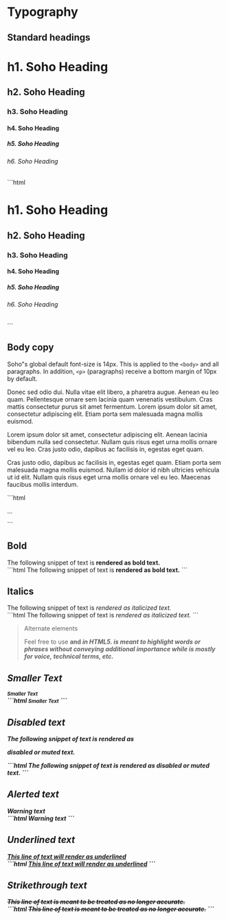 # Typography

## Standard headings

<div class="example">
  <h1>h1. Soho Heading</h1>
  <h2>h2. Soho Heading</h2>
  <h3>h3. Soho Heading</h3>
  <h4>h4. Soho Heading</h4>
  <h5>h5. Soho Heading</h5>
  <h6>h6. Soho Heading</h6>
</div>
```html
<h1>h1. Soho Heading</h1>
<h2>h2. Soho Heading</h2>
<h3>h3. Soho Heading</h3>
<h4>h4. Soho Heading</h4>
<h5>h5. Soho Heading</h5>
<h6>h6. Soho Heading</h6>
```

## Body copy

Soho"s global default font-size is 14px. This is applied to the `<body>` and all paragraphs. In addition, `<p>` (paragraphs) receive a bottom margin of 10px by default.

<div class="example">
  <p>
    Donec sed odio dui. Nulla vitae elit libero, a pharetra augue. Aenean eu leo quam. Pellentesque ornare sem lacinia quam venenatis vestibulum. Cras mattis consectetur purus sit amet fermentum. Lorem ipsum dolor sit amet, consectetur adipiscing elit. Etiam porta sem malesuada magna mollis euismod.
  </p>
  <p>
    Lorem ipsum dolor sit amet, consectetur adipiscing elit. Aenean lacinia bibendum nulla sed consectetur. Nullam quis risus eget urna mollis ornare vel eu leo. Cras justo odio, dapibus ac facilisis in, egestas eget quam.
  </p>
  <p>
    Cras justo odio, dapibus ac facilisis in, egestas eget quam. Etiam porta sem malesuada magna mollis euismod. Nullam id dolor id nibh ultricies vehicula ut id elit. Nullam quis risus eget urna mollis ornare vel eu leo. Maecenas faucibus mollis interdum.
  </p>
</div>
```html
<p>...</p>
```

## Bold
<div class="example">
  The following snippet of text is <strong>rendered as bold text.</strong>
</div>
```html
The following snippet of text is <strong>rendered as bold text.</strong>
```

## Italics
<div class="example">
  The following snippet of text is <em>rendered as italicized text.</em>
</div>
```html
The following snippet of text is <em>rendered as italicized text.</em>
```

> Alternate elements
>
> Feel free to use <b> and <i> in HTML5. <b> is meant to highlight words or phrases without conveying additional importance while <i> is mostly for voice, technical terms, etc.

## Smaller Text
<div class="example">
  <small>Smaller Text</small>
</div>
```html
<small>Smaller Text</small>
```

## Disabled text
The following snippet of text is <span class="text-disabled">rendered as <div class="example">
  disabled or muted text.</span>
</div>
```html
The following snippet of text is <span class="text-disabled">rendered as disabled or muted text.</span>
```

## Alerted text
<div class="example">
  <span class="text-alert">Warning text</span>
</div>
```html
<span class="text-alert">Warning text</span>
```

## Underlined text
<div class="example">
  <u>This line of text will render as underlined</u>
</div>
```html
<u>This line of text will render as underlined</u>
```

## Strikethrough text
<div class="example">
  <s>This line of text is meant to be treated as no longer accurate.</s>
</div>
```html
<s>This line of text is meant to be treated as no longer accurate.</s>
```



